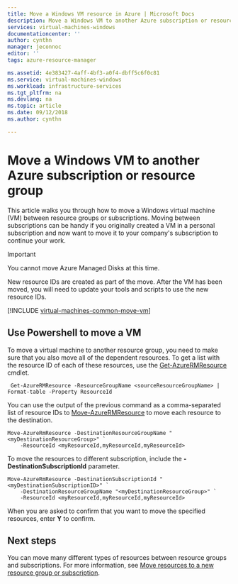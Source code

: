 ```yaml
---
title: Move a Windows VM resource in Azure | Microsoft Docs
description: Move a Windows VM to another Azure subscription or resource group in the Resource Manager deployment model.
services: virtual-machines-windows
documentationcenter: ''
author: cynthn
manager: jeconnoc
editor: ''
tags: azure-resource-manager

ms.assetid: 4e383427-4aff-4bf3-a0f4-dbff5c6f0c81
ms.service: virtual-machines-windows
ms.workload: infrastructure-services
ms.tgt_pltfrm: na
ms.devlang: na
ms.topic: article
ms.date: 09/12/2018
ms.author: cynthn

---
```

# Move a Windows VM to another Azure subscription or resource group
This article walks you through how to move a Windows virtual machine (VM) between resource groups or subscriptions. Moving between subscriptions can be handy if you originally created a VM in a personal subscription and now want to move it to your company's subscription to continue your work.

> [!IMPORTANT]
>You cannot move Azure Managed Disks at this time. 
>
>New resource IDs are created as part of the move. After the VM has been moved, you will need to update your tools and scripts to use the new resource IDs. 
> 
> 

[!INCLUDE [virtual-machines-common-move-vm](../../../includes/virtual-machines-common-move-vm.md)]

## Use Powershell to move a VM

To move a virtual machine to another resource group, you need to make sure that you also move all of the dependent resources. To get a list with the resource ID of each of these resources, use the [Get-AzureRMResource](/powershell/module/azurerm.resources/get-azurermresource) cmdlet.

```azurepowershell-interactive
 Get-AzureRMResource -ResourceGroupName <sourceResourceGroupName> | Format-table -Property ResourceId 
```

You can use the output of the previous command as a comma-separated list of resource IDs to [Move-AzureRMResource](/powershell/module/azurerm.resources/move-azurermresource) to move each resource to the destination. 

```azurepowershell-interactive
Move-AzureRmResource -DestinationResourceGroupName "<myDestinationResourceGroup>" `
    -ResourceId <myResourceId,myResourceId,myResourceId>
```
	
To move the resources to different subscription, include the **-DestinationSubscriptionId** parameter. 

```azurepowershell-interactive
Move-AzureRmResource -DestinationSubscriptionId "<myDestinationSubscriptionID>" `
    -DestinationResourceGroupName "<myDestinationResourceGroup>" `
    -ResourceId <myResourceId,myResourceId,myResourceId>
```


When you are asked to confirm that you want to move the specified resources, enter **Y** to confirm.

## Next steps
You can move many different types of resources between resource groups and subscriptions. For more information, see [Move resources to a new resource group or subscription](../../resource-group-move-resources.md).    

